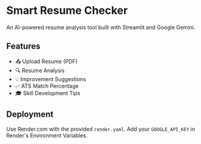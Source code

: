 # Smart Resume Checker

An AI-powered resume analysis tool built with Streamlit and Google Gemini.

## Features
- 📤 Upload Resume (PDF)
- 🔍 Resume Analysis
- 💡 Improvement Suggestions
- ✅ ATS Match Percentage
- 🎓 Skill Development Tips

## Deployment
Use Render.com with the provided `render.yaml`. Add your `GOOGLE_API_KEY` in Render's Environment Variables.